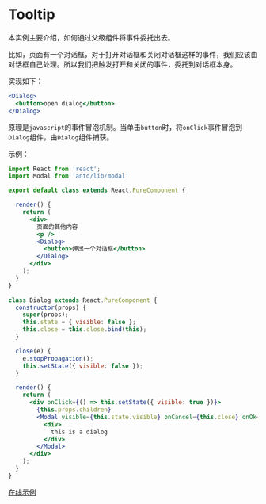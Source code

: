 # Tooltip

  本实例主要介绍，如何通过父级组件将事件委托出去。

  比如，页面有一个对话框，对于打开对话框和关闭对话框这样的事件，我们应该由对话框自己处理。所以我们把触发打开和关闭的事件，委托到对话框本身。

  实现如下：
  
  ```jsx
  <Dialog>
    <button>open dialog</button>
  </Dialog>
  ```
  原理是`javascript`的事件冒泡机制。当单击`button`时，将`onClick`事件冒泡到`Dialog`组件，由`Dialog`组件捕获。

  示例：

  ```jsx
  import React from 'react';
  import Modal from 'antd/lib/modal'

  export default class extends React.PureComponent {

    render() {
      return (
        <div>
          页面的其他内容
          <p />
          <Dialog>
            <button>弹出一个对话框</button>
          </Dialog>
        </div>
      );
    }
  }

  class Dialog extends React.PureComponent {
    constructor(props) {
      super(props);
      this.state = { visible: false };
      this.close = this.close.bind(this);
    }

    close(e) {
      e.stopPropagation();
      this.setState({ visible: false });
    }

    render() {
      return (
        <div onClick={() => this.setState({ visible: true })}>
          {this.props.children}
          <Modal visible={this.state.visible} onCancel={this.close} onOk={this.close}>
            <div>
              this is a dialog
            </div>
          </Modal>
        </div>
      );
    }
  }
  ```

  [在线示例](https://codesandbox.io/s/23yqz637nr)
